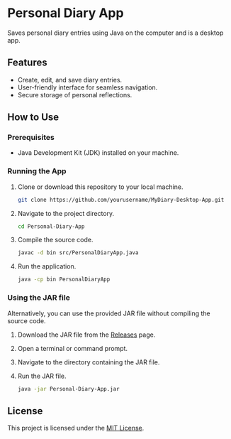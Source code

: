 # Personal Diary App
 Saves personal diary entries using Java on the computer and is a desktop app.

## Features

- Create, edit, and save diary entries.
- User-friendly interface for seamless navigation.
- Secure storage of personal reflections.

## How to Use

### Prerequisites

- Java Development Kit (JDK) installed on your machine.

### Running the App

1. Clone or download this repository to your local machine.

    ```bash
    git clone https://github.com/yourusername/MyDiary-Desktop-App.git
    ```

2. Navigate to the project directory.

    ```bash
    cd Personal-Diary-App
    ```

3. Compile the source code.

    ```bash
    javac -d bin src/PersonalDiaryApp.java
    ```

4. Run the application.

    ```bash
    java -cp bin PersonalDiaryApp
    ```

### Using the JAR file

Alternatively, you can use the provided JAR file without compiling the source code.

1. Download the JAR file from the [Releases](https://github.com/yourusername/MyDiary-Desktop-App/releases) page.

2. Open a terminal or command prompt.

3. Navigate to the directory containing the JAR file.

4. Run the JAR file.

    ```bash
    java -jar Personal-Diary-App.jar
    ```

## License

This project is licensed under the [MIT License](LICENSE).
